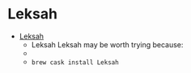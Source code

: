# Leksah
- [Leksah](http://leksah.org/)
  -  Leksah  Leksah may be worth trying because:
  - 
  - `brew cask install Leksah`
